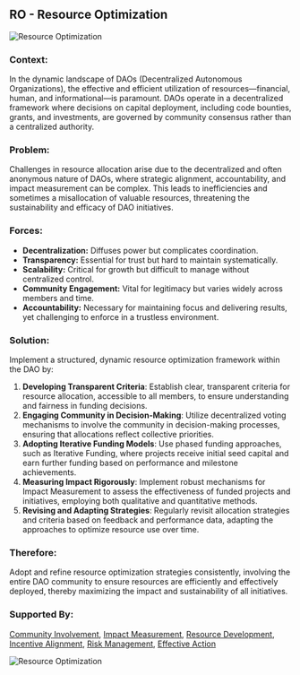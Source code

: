 ## RO - Resource Optimization

![Resource Optimization](./output/illustrations/resource_optimization.png)


### Context:
In the dynamic landscape of DAOs (Decentralized Autonomous Organizations), the effective and efficient utilization of resources—financial, human, and informational—is paramount. DAOs operate in a decentralized framework where decisions on capital deployment, including code bounties, grants, and investments, are governed by community consensus rather than a centralized authority.

### Problem:
Challenges in resource allocation arise due to the decentralized and often anonymous nature of DAOs, where strategic alignment, accountability, and impact measurement can be complex. This leads to inefficiencies and sometimes a misallocation of valuable resources, threatening the sustainability and efficacy of DAO initiatives.

### Forces:
- **Decentralization:** Diffuses power but complicates coordination.
- **Transparency:** Essential for trust but hard to maintain systematically.
- **Scalability:** Critical for growth but difficult to manage without centralized control.
- **Community Engagement:** Vital for legitimacy but varies widely across members and time.
- **Accountability:** Necessary for maintaining focus and delivering results, yet challenging to enforce in a trustless environment.

### Solution:
Implement a structured, dynamic resource optimization framework within the DAO by:
1. **Developing Transparent Criteria**: Establish clear, transparent criteria for resource allocation, accessible to all members, to ensure understanding and fairness in funding decisions.
2. **Engaging Community in Decision-Making**: Utilize decentralized voting mechanisms to involve the community in decision-making processes, ensuring that allocations reflect collective priorities.
3. **Adopting Iterative Funding Models**: Use phased funding approaches, such as Iterative Funding, where projects receive initial seed capital and earn further funding based on performance and milestone achievements.
4. **Measuring Impact Rigorously**: Implement robust mechanisms for Impact Measurement to assess the effectiveness of funded projects and initiatives, employing both qualitative and quantitative methods.
5. **Revising and Adapting Strategies**: Regularly revisit allocation strategies and criteria based on feedback and performance data, adapting the approaches to optimize resource use over time.

### Therefore:
Adopt and refine resource optimization strategies consistently, involving the entire DAO community to ensure resources are efficiently and effectively deployed, thereby maximizing the impact and sustainability of all initiatives.

### Supported By:
[Community Involvement](./community_involvement.html), [Impact Measurement](./impact_measurement.html), [Resource Development](./resource_development.html), [Incentive Alignment](./incentive_alignment.html), [Risk Management](./risk_management.html), [Effective Action](./effective_action.html)

![Resource Optimization](./output/resource_optimization_specific_graph.png)


